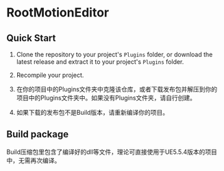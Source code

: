 # RootMotionEditor


## Quick Start

1. Clone the repository to your project's `Plugins` folder, or download the latest release and extract it to your project's `Plugins` folder.
2. Recompile your project.

1. 在你的项目中的Plugins文件夹中克隆该仓库，或者下载发布包并解压到你的项目中的Plugins文件夹中。如果没有Plugins文件夹，请自行创建。
2. 如果下载的发布包不是Build版本，请重新编译你的项目。

## Build package
Build压缩包里包含了编译好的dll等文件，理论可直接使用于UE5.5.4版本的项目中，无需再次编译。

